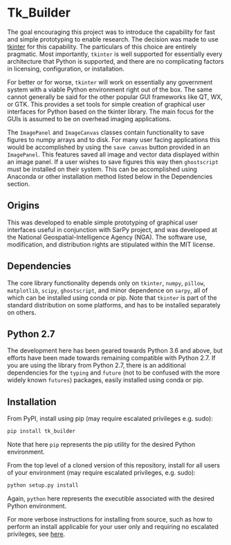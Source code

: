 Tk_Builder
==========
The goal encouraging this project was to introduce the capability for fast and simple prototyping 
to enable research. The decision was made to use [tkinter](https://docs.python.org/3/library/tkinter.html)
for this capability. The particulars of this choice are entirely pragmatic. Most
importantly, `tkinter` is well supported for essentially every architecture that
Python is supported, and there are no complicating factors in licensing, configuration,
or installation. 

For better or for worse, `tkinter` will work on essentially any government system with a viable 
Python environment right out of the box. The same cannot generally be said for the other popular 
GUI frameworks like QT, WX, or GTK. This provides a set tools for simple creation of graphical 
user interfaces for Python based on the tkinter library. The main focus for the GUIs is assumed 
to be on overhead imaging applications.

The `ImagePanel` and `ImageCanvas` classes contain functionality to save figures to numpy arrays
and to disk.  For many user facing applications this would be accomplished by using the `save canvas`
button provided in an `ImagePanel`.  This features saved all image and vector data displayed within
an image panel.  If a user wishes to save figures this way then `ghostscript` must be installed on their
system.  This can be accomplished using Anaconda or other installation method listed below in the
Dependencies section.

Origins
-------
This was developed to enable simple prototyping of graphical user interfaces useful in conjunction 
with SarPy project, and was developed at the National Geospatial-Intelligence Agency (NGA). 
The software use, modification, and distribution rights are stipulated within the MIT license.

Dependencies
------------
The core library functionality depends only on `tkinter`, `numpy`, `pillow`,
`matplotlib`, `scipy`, `ghostscript`, and minor dependence on `sarpy`, all of which 
can be installed using conda or pip. Note that `tkinter` is part of the standard distribution 
on some platforms, and has to be installed separately on others.

Python 2.7
----------
The development here has been geared towards Python 3.6 and above, but efforts have
been made towards remaining compatible with Python 2.7. If you are using the library
from Python 2.7, there is an additional dependencies for the `typing` and `future` 
(not to be confused with the more widely known `futures`) packages, easily installed using 
conda or pip.

Installation
------------
From PyPI, install using pip (may require escalated privileges e.g. sudo):
```bash
pip install tk_builder
```
Note that here `pip` represents the pip utility for the desired Python environment.

From the top level of a cloned version of this repository, install for all users of 
your environment (may require escalated privileges, e.g. sudo):
```bash
python setup.py install
```
Again, `python` here represents the executible associated with the desired Python 
environment.

For more verbose instructions for installing from source, such as how to perform an 
install applicable for your user only and requiring no escalated privileges, 
see [here](https://docs.python.org/3/install/index.html).
